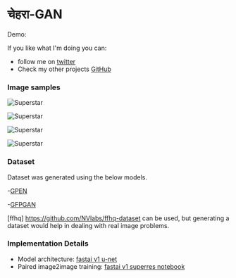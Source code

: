 # चेहरा-GAN

Demo:

If you like what I'm doing you can:

- follow me on [twitter](https://twitter.com/Vijish68859437)
- Check my other projects [GitHub](https://github.com/vijishmadhavan)



### Image samples 


![Superstar](https://github.com/vijishmadhavan/Chehara-GAN/blob/master/compare/ami-side.jpg)


![Superstar](https://github.com/vijishmadhavan/Chehara-GAN/blob/master/compare/90050137-4da1-44cc-b64b-0b9efc813148-side.jpg)


![Superstar](https://github.com/vijishmadhavan/Chehara-GAN/blob/master/compare/1_7-side.jpg)


![Superstar](https://github.com/vijishmadhavan/Chehara-GAN/blob/master/compare/0941881e-1b87-46d3-9b4e-10e9b8b4137b-side.jpg)


### Dataset

Dataset was generated using the below models. 

-[GPEN](https://github.com/yangxy/GPEN)

-[GFPGAN](https://github.com/TencentARC/GFPGAN)

[ffhq] https://github.com/NVlabs/ffhq-dataset can be used, but generating a dataset would help in dealing with real image problems.


### Implementation Details
- Model architecture: [fastai v1 u-net](https://fastai1.fast.ai/vision.models.unet.html)
- Paired image2image training: [fastai v1 superres notebook](https://github.com/aarcosg/fastai-course-v3-notes/blob/master/refactored_by_topics/CNN_L7_gan_feature-loss.md)



